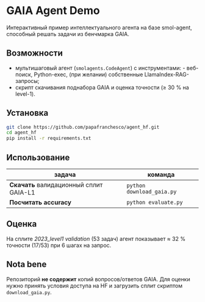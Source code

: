 # GAIA Agent Demo
Интерактивный пример интеллектуального агента на базе
smol-agent, способный решать задачи из бенчмарка GAIA.

## Возможности
* мультишаговый агент (`smolagents.CodeAgent`) с инструментами:
  ­- веб-поиск, Python-exec, (при желании) собственные LlamaIndex-RAG-запросы;
* скрипт скачивания поднабора GAIA и оценка точности (≥ 30 % на level-1).

## Установка
```bash
git clone https://github.com/papafranchesco/agent_hf.git
cd agent_hf
pip install -r requirements.txt
```


## Использование

| задача                                  | команда                                                                     |
| --------------------------------------- | --------------------------------------------------------------------------- |
| **Скачать** валидационный сплит GAIA-L1 | `python download_gaia.py`                                                   |
| **Посчитать accuracy**                  | `python evaluate.py`                                                        |

## Оценка

На сплите *2023\_level1 validation* (53 задач) агент показывает
≈ 32 % точности (17/53) при 6 шагах на запрос.

## Nota bene
Репозиторий **не содержит** копий вопросов/ответов GAIA.
Для оценки нужно принять условия доступа на HF и загрузить сплит
скриптом `download_gaia.py`.



